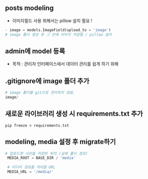 ## posts modeling
- 이미지필드 사용 위해서는 pillow 설치 필요 ! 
```python
- image = models.ImageField(upload_to = 'image') 
# image 폴더 생성 후 그 안에 이미지 저장됨 / pillow 설치    
```

## admin에 model 등록 
- 목적 : 관리자 인터페이스에서 데이터 관리를 쉽게 하기 위해

## .gitignore에 image 폴더 추가
```python
# image 폴더를 git으로 관리하지 않음.
image/
```

## 새로운 라이브러리 생성 시 requirements.txt 추가
`pip freeze > requirements.txt`

## modeling, media 설정 후 migrate하기
```python
# 업로드한 사진을 저장한 위치 (실제 폴더 경로)
 MEDIA_ROOT = BASE_DIR / 'media'
 
 # 미디어 경로를 처리할 URL
 MEDIA_URL = '/media/'
 ```